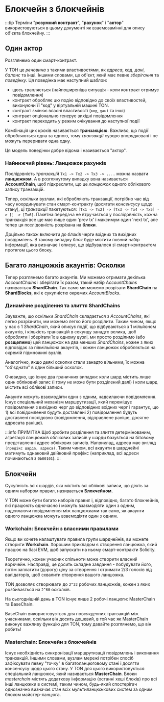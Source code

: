 # Блокчейн з блокчейнів

:::tip
Терміни "**розумний контракт**", "**рахунок**" і "**актор**" використовуються в цьому документі як взаємозамінні для опису об'єкта блокчейну.
:::

## Один актор

Розглянемо один смарт-контракт.

У ТОН це *речовина* з такими властивостями, як *адреса*, *код*, *дані*, *баланс* та інші. Іншими словами, це об'єкт, який має певне *зберігання* та *поведінку*.
Ця поведінка має наступний шаблон:

- щось трапляється (найпоширеніша ситуація - коли контракт отримує повідомлення)
- контракт обробляє цю подію відповідно до своїх властивостей, виконуючи її "код" у віртуальній машині TON.
- контракт змінює власні властивості (`код`, `дані` та інші)
- контракт опціонально генерує вихідні повідомлення
- контракт переходить у режим очікування до наступної події

Комбінація цих кроків називається **транзакцією**. Важливо, що події обробляються одна за одною, тому *транзакції* суворо впорядковані і не можуть переривати одна одну.

Ця модель поведінки добре відома і називається "актор".

### Найнижчий рівень: Ланцюжок рахунків

Послідовність *транзакцій* `Tx1 -> Tx2 -> Tx3 -> ....` можна назвати **ланцюжком**. А в розглянутому випадку вона називається **AccountChain**, щоб підкреслити, що це *ланцюжок* одного облікового запису транзакцій.

Тепер, оскільки вузлам, які обробляють транзакції, потрібно час від часу координувати стан смарт-контракту (досягати *консенсусу* щодо стану), ці *транзакції* пакетуються:
`[Tx1 -> Tx2] -> [Tx3 -> Tx4 -> Tx5] -> [] -> [Tx6]`.
Пакетна передача не втручається у послідовність, кожна транзакція все ще має лише один 'prev tx' і максимум один 'next tx', але тепер ця послідовність розрізана на **блоки**.

Доцільно також включити до *блоків* черги вхідних та вихідних повідомлень. В такому випадку *блок* буде містити повний набір інформації, яка визначає і описує, що відбувалося зі смарт-контрактом протягом цього блоку.

## Багато ланцюжків акаунтів: Осколки

Тепер розглянемо багато акаунтів. Ми можемо отримати декілька *AccountChains* і зберігати їх разом, такий набір *AccountChains* називається **ShardChain**. Так само ми можемо розрізати **ShardChain** на **ShardBlocks**, які є сукупністю окремих *AccountBlocks*.

### Динамічне розділення та злиття ShardChains

Зауважте, що оскільки *ShardChain* складається з *AccountChains*, які легко розрізнити, ми можемо легко його розділити. Таким чином, якщо у нас є 1 *ShardChain*, який описує події, що відбуваються з 1 мільйоном акаунтів, і кількість транзакцій в секунду занадто велика, щоб обробляти і зберігати їх в одному вузлі, ми просто розділимо (або **розщепимо**) цей ланцюжок на два менших *ShardChains*, кожен з яких відповідає за півмільйона акаунтів, і кожен ланцюжок обробляється на окремій підмножині вузлів.

Аналогічно, якщо деякі осколки стали занадто вільними, їх можна "об'єднати" в один більший осколок.

Очевидно, що існує два граничних випадки: коли шард містить лише один обліковий запис (і тому не може бути розділений далі) і коли шард містить всі облікові записи.

Акаунти можуть взаємодіяти один з одним, надсилаючи повідомлення. Існує спеціальний механізм маршрутизації, який переміщує повідомлення з вихідних черг до відповідних вхідних черг і гарантує, що 1) всі повідомлення будуть доставлені 2) повідомлення будуть доставлені послідовно (повідомлення, відправлене раніше, досягне адресата раніше).

:::info ПРИМІТКА
Щоб зробити розділення та злиття детермінованим, агрегація ланцюжків облікових записів у шарди базується на бітовому представленні адрес облікових записів. Наприклад, адреса має вигляд `(префікс шарда, адреса)`. Таким чином, всі акаунти в шардчейні матимуть однаковий двійковий префікс (наприклад, всі адреси починаються з `0b00101`).
:::

## Блокчейн

Сукупність всіх шардів, яка містить всі облікові записи, що діють за одним набором правил, називається **Блокчейном**.

У TON може бути багато наборів правил і, відповідно, багато блокчейнів, які працюють одночасно і можуть взаємодіяти один з одним, надсилаючи повідомлення між ланцюжками так само, як акаунти одного ланцюжка можуть взаємодіяти один з одним.

### Workchain: Блокчейн з власними правилами

Якщо ви хочете налаштувати правила групи шардчейнів, ви можете створити **Workchain**. Хорошим прикладом є створення ланцюжка, який працює на базі EVM, щоб запускати на ньому смарт-контракти Solidity.

Теоретично, кожен учасник спільноти може створити власний воркчейн. Насправді, це досить складне завдання - побудувати його, потім заплатити (дорогу) ціну за створення і отримати 2/3 голосів від валідаторів, щоб схвалити створення вашого ланцюжка.

TON дозволяє створювати до `2^32` робочих ланцюжків, кожен з яких розбивається на `2^60` осколків.

На сьогоднішній день в TON існує лише 2 робочі ланцюги: MasterChain та BaseChain.

BaseChain використовується для повсякденних транзакцій між учасниками, оскільки він досить дешевий, в той час як MasterChain виконує важливу функцію для TON, тому давайте розглянемо, що він робить!

### Masterchain: Блокчейн з блокчейнів

Існує необхідність синхронізації маршрутизації повідомлень і виконання транзакцій. Іншими словами, вузлам мережі потрібен спосіб зафіксувати певну "точку" в багатоланцюговому стані і досягти консенсусу щодо цього стану. У TON для цього використовується спеціальний ланцюжок, який називається **MasterChain**. Блоки *masterchain* містять додаткову інформацію (останні хеші блоків) про всі інші ланцюжки в системі, таким чином, будь-який спостерігач однозначно визначає стан всіх мультиланцюжкових систем за одним блоком майстер-ланцюга.
